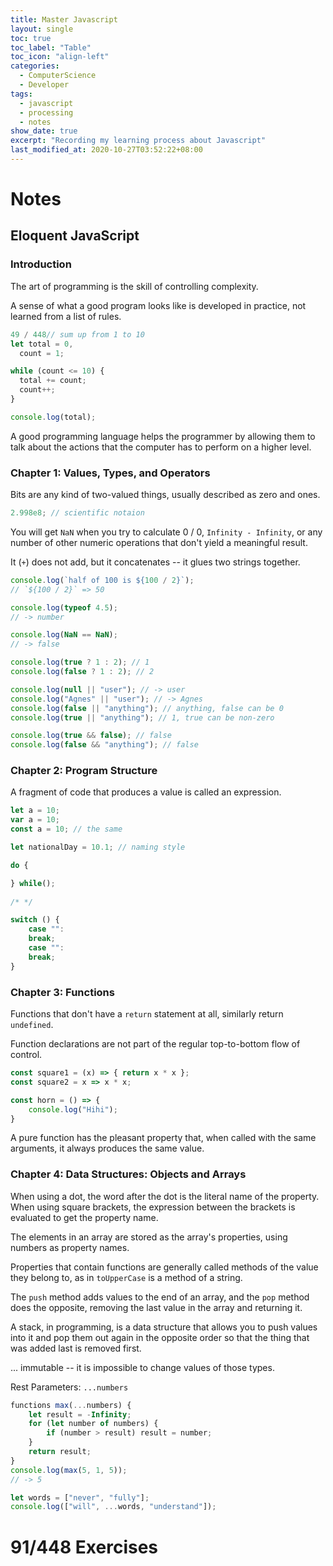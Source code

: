 ```yaml
---
title: Master Javascript
layout: single
toc: true
toc_label: "Table"
toc_icon: "align-left"
categories:
  - ComputerScience
  - Developer
tags:
  - javascript
  - processing
  - notes
show_date: true
excerpt: "Recording my learning process about Javascript"
last_modified_at: 2020-10-27T03:52:22+08:00
---
```


# Notes

## Eloquent JavaScript

### Introduction

The art of programming is the skill of controlling complexity.

A sense of what a good program looks like is developed in practice, not learned from a list of rules.

```javascript
49 / 448// sum up from 1 to 10
let total = 0,
  count = 1;

while (count <= 10) {
  total += count;
  count++;
}

console.log(total);
```

A good programming language helps the programmer by allowing them to talk about the actions that the computer has to perform on a higher level.

### Chapter 1: Values, Types, and Operators

Bits are any kind of two-valued things, usually described as zero and ones.

```javascript
2.998e8; // scientific notaion
```

You will get `NaN` when you try to calculate 0 / 0, `Infinity - Infinity`, or any number of other numeric operations that don't yield a meaningful result.

It (`+`) does not add, but it concatenates -- it glues two strings together.

```javascript
console.log(`half of 100 is ${100 / 2}`);
// `${100 / 2}` => 50
```

```javascript
console.log(typeof 4.5);
// -> number
```

```javascript
console.log(NaN == NaN);
// -> false
```

```javascript
console.log(true ? 1 : 2); // 1
console.log(false ? 1 : 2); // 2
```

```javascript
console.log(null || "user"); // -> user
console.log("Agnes" || "user"); // -> Agnes
console.log(false || "anything"); // anything, false can be 0
console.log(true || "anything"); // 1, true can be non-zero
```

```javascript
console.log(true && false); // false
console.log(false && "anything"); // false
```

### Chapter 2:  Program Structure

A fragment of code that produces a value is called an expression.

```javascript
let a = 10;
var a = 10;
const a = 10; // the same
```

```javascript
let nationalDay = 10.1; // naming style
```

```javascript
do {

} while();
        
/* */

switch () {
    case "":
    break;
    case "":
    break;
}
```

### Chapter 3: Functions

Functions that don't have a `return` statement at all, similarly return `undefined`.

Function declarations are not part of the regular top-to-bottom flow of control.

```javascript
const square1 = (x) => { return x * x };
const square2 = x => x * x;
```

```javascript
const horn = () => {
    console.log("Hihi");
}
```

A pure function has the pleasant property that, when called with the same arguments, it always produces the same value.

### Chapter 4: Data Structures: Objects and Arrays

When using a dot, the word after the dot is the literal name of the property. When using square brackets, the expression between the brackets is evaluated to get the property name.

The elements in an array are stored as the array's properties, using numbers as property names.

Properties that contain functions are generally called methods of the value they belong to, as in `toUpperCase` is a method of a string.

The `push` method adds values to the end of an array, and the `pop` method does the opposite, removing the last value in the array and returning it.

A stack, in programming, is a data structure that allows you to push values into it and pop them out again in the opposite order so that the thing that was added last is removed first.

... immutable -- it is impossible to change values of those types.

Rest Parameters: `...numbers`

```javascript
functions max(...numbers) {
    let result = -Infinity;
    for (let number of numbers) {
        if (number > result) result = number;
    }
    return result;
}
console.log(max(5, 1, 5));
// -> 5

let words = ["never", "fully"];
console.log(["will", ...words, "understand"]);
```

# 91/448 Exercises